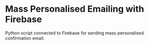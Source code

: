 # Mass Personalised Emailing with Firebase 

Python script connected to Firebase for sending mass personalised confirmation email. 


